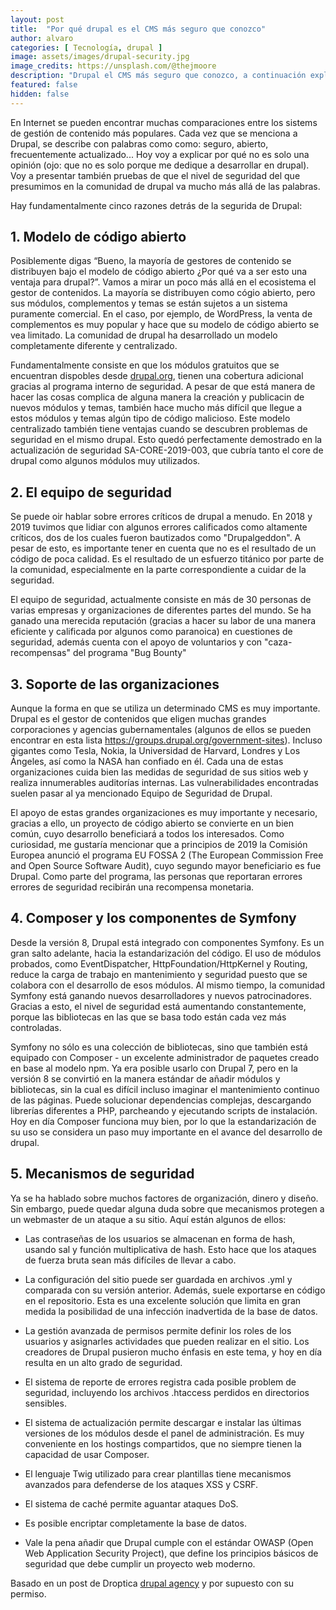 ```yaml
---
layout: post
title:  "Por qué drupal es el CMS más seguro que conozco"
author: alvaro
categories: [ Tecnología, drupal ]
image: assets/images/drupal-security.jpg
image_credits: https://unsplash.com/@thejmoore
description: "Drupal el CMS más seguro que conozco, a continuación explico por qué"
featured: false
hidden: false
---
```


  
En Internet se pueden encontrar muchas comparaciones entre los sistems de gestión de contenido más populares. Cada vez que se menciona a Drupal, se describe con palabras como como: seguro, abierto, frecuentemente actualizado... Hoy voy a explicar por qué no es solo una opinión (ojo: que no es solo porque me dedique a desarrollar en drupal). Voy a presentar también pruebas de que el nivel de seguridad del que presumimos en la comunidad de drupal va mucho más allá de las palabras.

Hay fundamentalmente cinco razones detrás de la segurida de Drupal:

## 1. Modelo de código abierto
    
Posiblemente digas “Bueno, la mayoría de gestores de contenido se distribuyen bajo el modelo de código abierto ¿Por qué va a ser esto una ventaja para drupal?”. Vamos a mirar un poco más allá en el ecosistema el gestor de contenidos. La mayoría se distribuyen como cógio abierto, pero sus módulos, complementos y temas se están sujetos a un sistema puramente comercial. En el caso, por ejemplo, de WordPress, la venta de complementos es muy popular y hace que su modelo de código abierto se vea limitado. La comunidad de drupal ha desarrollado un modelo completamente diferente y centralizado.

Fundamentalmente consiste en que los módulos gratuitos que se encuentran dispobles desde [drupal.org](http://drupal.org), tienen una cobertura adicional gracias al programa interno de seguridad. A pesar de que está manera de hacer las cosas complica de alguna manera la creación y publicacin de nuevos módulos y temas, también hace mucho más difícil que llegue a estos módulos y temas algún tipo de código malicioso. Este modelo centralizado también tiene ventajas cuando se descubren problemas de seguridad en el mismo drupal. Esto quedó perfectamente demostrado en la actualización de seguridad SA-CORE-2019-003, que cubría tanto el core de drupal como algunos módulos muy utilizados.

## 2. El equipo de seguridad

Se puede oir hablar sobre errores críticos de drupal a menudo. En 2018 y 2019 tuvimos que lidiar con algunos errores calificados como altamente críticos, dos de los cuales fueron bautizados como "Drupalgeddon". A pesar de esto, es importante tener en cuenta que no es el resultado de un código de poca calidad. Es el resultado de un esfuerzo titánico por parte de la comunidad, especialmente en la parte correspondiente a cuidar de la seguridad.


El equipo de seguridad, actualmente consiste en más de 30 personas de varias empresas y organizaciones de diferentes partes del mundo. Se ha ganado una merecida reputación (gracias a hacer su labor de una manera eficiente y calificada por algunos como paranoica) en cuestiones de seguridad, además cuenta con el apoyo de voluntarios y con "caza-recompensas" del programa "Bug Bounty"

  

## 3. Soporte de las organizaciones

Aunque la forma en que se utiliza un determinado CMS es muy importante. Drupal es el gestor de contenidos que eligen muchas grandes corporaciones y agencias gubernamentales (algunos de ellos se pueden encontrar en esta lista https://groups.drupal.org/government-sites). Incluso gigantes como Tesla, Nokia, la Universidad de Harvard, Londres y Los Ángeles, así como la NASA han confiado en él. Cada una de estas organizaciones cuida bien las medidas de seguridad de sus sitios web y realiza innumerables auditorías internas. Las vulnerabilidades encontradas suelen pasar al ya mencionado Equipo de Seguridad de Drupal.

  
El apoyo de estas grandes organizaciones es muy importante y necesario, gracias a ello, un proyecto de código abierto se convierte en un bien común, cuyo desarrollo beneficiará a todos los interesados. Como curiosidad, me gustaría mencionar que a principios de 2019 la Comisión Europea anunció el programa EU FOSSA 2 (The European Commission Free and Open Source Software Audit), cuyo segundo mayor beneficiario es fue Drupal. Como parte del programa, las personas que reportaran errores errores de seguridad recibirán una recompensa monetaria.
  
## 4. Composer y los componentes de Symfony

Desde la versión 8, Drupal está integrado con componentes Symfony. Es un gran salto adelante, hacia la estandarización del código. El uso de módulos probados, como EventDispatcher, HttpFoundation/HttpKernel y Routing, reduce la carga de trabajo en mantenimiento y seguridad puesto que se colabora con el desarrollo de esos módulos. Al mismo tiempo, la comunidad Symfony está ganando nuevos desarrolladores y nuevos patrocinadores. Gracias a esto, el nivel de seguridad está aumentando constantemente, porque las bibliotecas en las que se basa todo están cada vez más controladas.


Symfony no sólo es una colección de bibliotecas, sino que también está equipado con Composer - un excelente administrador de paquetes creado en base al modelo npm. Ya era posible usarlo con Drupal 7, pero en la versión 8 se convirtió en la manera estándar de añadir módulos y bibliotecas, sin la cual es difícil incluso imaginar el mantenimiento continuo de las páginas. Puede solucionar dependencias complejas, descargando librerías diferentes a PHP, parcheando y ejecutando scripts de instalación. Hoy en día Composer funciona muy bien, por lo que la estandarización de su uso se considera un paso muy importante en el avance del desarrollo de drupal.


## 5. Mecanismos de seguridad

Ya se ha hablado sobre muchos factores de organización, dinero y diseño. Sin embargo, puede quedar alguna duda sobre que mecanismos protegen a un webmaster de un ataque a su sitio. Aquí están algunos de ellos:


* Las contraseñas de los usuarios se almacenan en forma de hash, usando sal y función multiplicativa de hash. Esto hace que los ataques de fuerza bruta sean más difíciles de llevar a cabo.


* La configuración del sitio puede ser guardada en archivos .yml y comparada con su versión anterior. Además, suele exportarse en código en el repositorio. Esta es una excelente solución que limita en gran medida la posibilidad de una infección inadvertida de la base de datos.


* La gestión avanzada de permisos permite definir los roles de los usuarios y asignarles actividades que pueden realizar en el sitio. Los creadores de Drupal pusieron mucho énfasis en este tema, y hoy en día resulta en un alto grado de seguridad.


* El sistema de reporte de errores registra cada posible problem de seguridad, incluyendo los archivos .htaccess perdidos en directorios sensibles.


* El sistema de actualización permite descargar e instalar las últimas versiones de los módulos desde el panel de administración. Es muy conveniente en los hostings compartidos, que no siempre tienen la capacidad de usar Composer.


* El lenguaje Twig utilizado para crear plantillas tiene mecanismos avanzados para defenderse de los ataques XSS y CSRF.


* El sistema de caché permite aguantar ataques DoS.


* Es posible encriptar completamente la base de datos.


* Vale la pena añadir que Drupal cumple con el estándar OWASP (Open Web Application Security Project), que define los principios básicos de seguridad que debe cumplir un proyecto web moderno.
  

Basado en un post de Droptica <a  href="https://www.droptica.com/blog/why-drupal-more-secure-any-other-cms/">drupal agency</a> y por supuesto con su permiso.